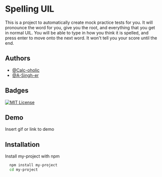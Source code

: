 
# Spelling UIL

This is a project to automatically create mock practice tests for you. It will pronounce the word for you, give you the root, and everything that you get in normal UIL. You will be able to type in how you think it is spelled, and press enter to move onto the next word. It won't tell you your score until the end.


## Authors

- [@Calc-oholic](https://www.github.com/Calc-oholic)
- [@A-Singh-er](https://www.github.com/A-Singh-er)


## Badges


[![MIT License](https://img.shields.io/badge/License-MIT-green.svg)](https://choosealicense.com/licenses/mit/)


## Demo

Insert gif or link to demo


## Installation

Install my-project with npm

```bash
  npm install my-project
  cd my-project
```
    
